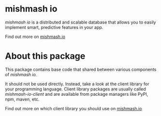 # mishmash io

*mishmash io* is a distributed and scalable database that allows you to easily implement smart, predictive features in your app.

Find out more on [mishmash.io](https://mishmash.io)

# About this package

This package contains base code that shared between various components of *mishmash io.*

It should not be used directly. Instead, take a look at the client library for your programming language. Client library packages are usually called *mishmash-io-client* and are available from package managers like PyPI, npm, maven, etc.

Find out more on which client library you should use on [mishmash.io](https://mishmash.io)
